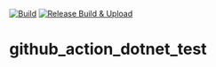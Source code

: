 [![Build](https://github.com/KTA552/github_action_dotnet_test/actions/workflows/dotnet-desktop-build.yml/badge.svg)](https://github.com/KTA552/github_action_dotnet_test/actions/workflows/dotnet-desktop-build.yml)
[![Release Build & Upload](https://github.com/KTA552/github_action_dotnet_test/actions/workflows/dotnet-desktop.yml/badge.svg)](https://github.com/KTA552/github_action_dotnet_test/actions/workflows/dotnet-desktop.yml)

# github_action_dotnet_test

